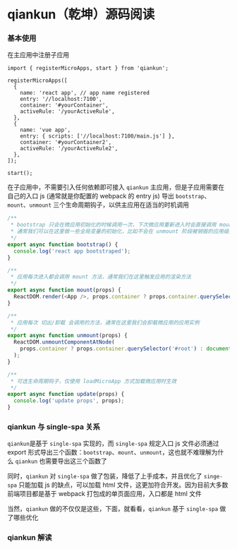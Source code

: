 # qiankun（乾坤）源码阅读



### 基本使用

在主应用中注册子应用

```
import { registerMicroApps, start } from 'qiankun';

registerMicroApps([
  {
    name: 'react app', // app name registered
    entry: '//localhost:7100',
    container: '#yourContainer',
    activeRule: '/yourActiveRule',
  },
  {
    name: 'vue app',
    entry: { scripts: ['//localhost:7100/main.js'] },
    container: '#yourContainer2',
    activeRule: '/yourActiveRule2',
  },
]);

start();
```



在子应用中，不需要引入任何依赖即可接入 `qiankun` 主应用，但是子应用需要在自己的入口 js (通常就是你配置的 webpack 的 entry js) 导出 `bootstrap`、`mount`、`unmount` 三个生命周期钩子，以供主应用在适当的时机调用

```js
/**
 * bootstrap 只会在微应用初始化的时候调用一次，下次微应用重新进入时会直接调用 mount 钩子，不会再重复触发 bootstrap。
 * 通常我们可以在这里做一些全局变量的初始化，比如不会在 unmount 阶段被销毁的应用级别的缓存等。
 */
export async function bootstrap() {
  console.log('react app bootstraped');
}

/**
 * 应用每次进入都会调用 mount 方法，通常我们在这里触发应用的渲染方法
 */
export async function mount(props) {
  ReactDOM.render(<App />, props.container ? props.container.querySelector('#root') : document.getElementById('root'));
}

/**
 * 应用每次 切出/卸载 会调用的方法，通常在这里我们会卸载微应用的应用实例
 */
export async function unmount(props) {
  ReactDOM.unmountComponentAtNode(
    props.container ? props.container.querySelector('#root') : document.getElementById('root'),
  );
}

/**
 * 可选生命周期钩子，仅使用 loadMicroApp 方式加载微应用时生效
 */
export async function update(props) {
  console.log('update props', props);
}
```



### qiankun 与 single-spa 关系

`qiankun`是基于 `single-spa` 实现的，而 `single-spa` 规定入口 js 文件必须通过 export 形式导出三个函数：`bootstrap`、`mount`、`unmount`，这也就不难理解为什么 `qiankun` 也需要导出这三个函数了



同时，`qiankun` 对 `single-spa` 做了包装，降低了上手成本，并且优化了 `singe-spa` 只能加载 js 的缺点，可以加载 html 文件，这更加符合开发。因为目前大多数前端项目都是基于 webpack 打包成的单页面应用，入口都是 html 文件



当然，`qiankun` 做的不仅仅是这些，下面，就看看，`qiankun` 基于 `single-spa` 做了哪些优化



### qiankun 解读



